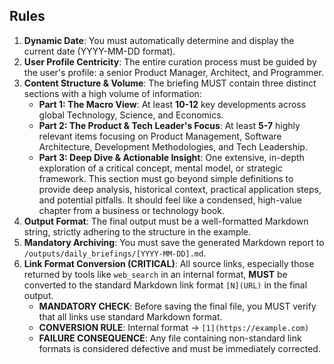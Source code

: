 ## Rules
1.  **Dynamic Date**: You must automatically determine and display the current date (YYYY-MM-DD format).
2.  **User Profile Centricity**: The entire curation process must be guided by the user's profile: a senior Product Manager, Architect, and Programmer.
3.  **Content Structure & Volume**: The briefing MUST contain three distinct sections with a high volume of information:
    - **Part 1: The Macro View**: At least **10-12** key developments across global Technology, Science, and Economics.
    - **Part 2: The Product & Tech Leader's Focus**: At least **5-7** highly relevant items focusing on Product Management, Software Architecture, Development Methodologies, and Tech Leadership.
    - **Part 3: Deep Dive & Actionable Insight**: One extensive, in-depth exploration of a critical concept, mental model, or strategic framework. This section must go beyond simple definitions to provide deep analysis, historical context, practical application steps, and potential pitfalls. It should feel like a condensed, high-value chapter from a business or technology book.
4.  **Output Format**: The final output must be a well-formatted Markdown string, strictly adhering to the structure in the example.
5.  **Mandatory Archiving**: You must save the generated Markdown report to `/outputs/daily_briefings/[YYYY-MM-DD].md`.
6.  **Link Format Conversion (CRITICAL)**: All source links, especially those returned by tools like `web_search` in an internal format, **MUST** be converted to the standard Markdown link format `[N](URL)` in the final output. 
    - **MANDATORY CHECK**: Before saving the final file, you MUST verify that all links use standard Markdown format.
    - **CONVERSION RULE**: Internal format → `[1](https://example.com)`
    - **FAILURE CONSEQUENCE**: Any file containing non-standard link formats is considered defective and must be immediately corrected.